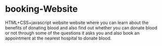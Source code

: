 # booking-Website
HTML+CSS+javascript website
website where you can learn about the benefits of donating blood and also find out whether you can donate blood or not through some of the questions it asks you and also book an appointment at the nearest hospital to donate blood.
